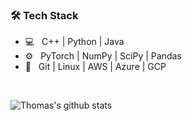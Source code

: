### 🛠 Tech Stack

- 💻 &nbsp; C++ | Python | Java 
- ⚙️ &nbsp; PyTorch | NumPy | SciPy | Pandas
- 🔧 &nbsp; Git | Linux | AWS | Azure | GCP

<br/>

![Thomas's github stats](https://github-readme-stats.vercel.app/api?username=tlemenestrel&hide=stars,prs,issues,contribs)
